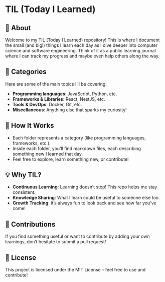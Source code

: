 # TIL (Today I Learned)

## 🌟 About
Welcome to my TIL (Today I Learned) repository! This is where I document the small (and big!) things I learn each day as I dive deeper into computer science and software engineering. Think of it as a public learning journal where I can track my progress and maybe even help others along the way.

## 📂 Categories
Here are some of the main topics I’ll be covering:
- **Programming languages**: JavaScript, Python, etc.
- **Frameworks & Libraries**: React, NestJS, etc.
- **Tools & DevOps**: Docker, Git, etc.
- **Miscellaneous**: Anything else that sparks my curiosity!

## 🚀 How It Works
- Each folder represents a category (like programming languages, frameworks, etc.).
- Inside each folder, you’ll find markdown files, each describing something new I learned that day.
- Feel free to explore, learn something new, or contribute!

## 💡 Why TIL?
- **Continuous Learning**: Learning doesn’t stop! This repo helps me stay consistent.
- **Knowledge Sharing**: What I learn could be useful to someone else too.
- **Growth Tracking**: It’s always fun to look back and see how far you’ve come!

## 🙌 Contributions
If you find something useful or want to contribute by adding your own learnings, don’t hesitate to submit a pull request!

## 📜 License
This project is licensed under the MIT License – feel free to use and contribute!
